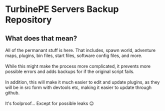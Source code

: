 # TurbinePE Servers Backup Repository

## What does that mean?
All of the permanant stuff is here. That includes, spawn world, adventure maps, plugins, bin files, start files, software config files, and more.
<br><br>
While this might make the process more complicated, it prevents more possible errors and adds backups for if the original script fails.
<br><br>
In addition, this will make it much easier to edit and update plugins, as they will be in src form with devtools etc, making it easier to update through github.
<br><br>
It's foolproof... Except for possible leaks 😉
